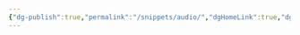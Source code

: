 ```yaml
---
{"dg-publish":true,"permalink":"/snippets/audio/","dgHomeLink":true,"dgPassFrontmatter":false}
---
```


<audio>

---
created: 2021-07-22T03:45:40Z
folder: Gist
gist: https://gist.github.com/dfc3dd8b852aa5777122de35f5ea850c
language: Markdown
modified: 2021-07-22T03:46:16Z
notes: |
    Very simple audio player embed using a URL to an audio file within a GitHuh Repository.
    Author: extratone (https://gist.github.com/dfc3dd8b852aa5777122de35f5ea850c)
title: <audio>.md
---

```
<audio controls>
  <source src="https://github.com/extratone/bilge/raw/main/audio/Mono.mp3">
</audio>
```